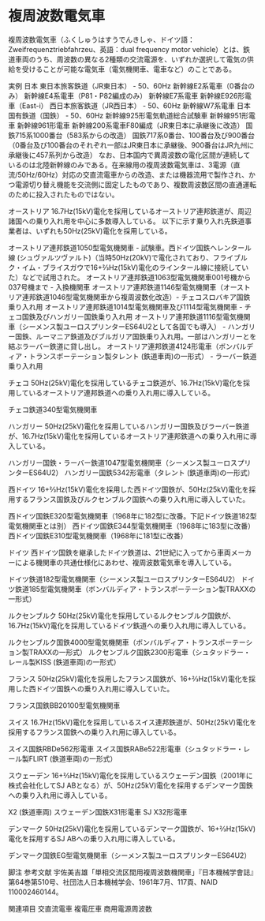 # 複周波数電気車

複周波数電気車（ふくしゅうはすうでんきしゃ、ドイツ語：Zweifrequenztriebfahrzeu、英語：dual frequency motor vehicle）とは、鉄道車両のうち、周波数の異なる2種類の交流電源を、いずれか選択して電気の供給を受けることが可能な電気車（電気機関車、電車など）のことである。

実例
日本
東日本旅客鉄道（JR東日本） - 50、60Hz
新幹線E2系電車（0番台のみ）
新幹線E4系電車（P81・P82編成のみ）
新幹線E7系電車
新幹線E926形電車（East-i）
西日本旅客鉄道（JR西日本） - 50、60Hz
新幹線W7系電車
日本国有鉄道（国鉄） - 50、60Hz
新幹線925形電気軌道総合試験車
新幹線951形電車
新幹線961形電車
新幹線200系電車F80編成（JR東日本に承継後に改造）
国鉄715系1000番台（583系からの改造）
国鉄717系0番台、100番台及び900番台（0番台及び100番台のそれぞれ一部はJR東日本に承継後、900番台はJR九州に承継後に457系列から改造）
なお、日本国内で異周波数の電化区間が連続しているのは北陸新幹線のみである。在来線用の複周波数電気車は、3電源（直流/50Hz/60Hz）対応の交直流電車からの改造、または機器流用で製作され、かつ電源切り替え機能を交流側に固定したものであり、複数周波数区間の直通運転のために投入されたものではない。

オーストリア
16.7Hz(15kV)電化を採用しているオーストリア連邦鉄道が、周辺諸国への乗り入れ用を中心に多数導入している。
以下に示す乗り入れ先鉄道事業者は、いずれも50Hz(25kV)電化を採用している。

オーストリア連邦鉄道1050型電気機関車 - 試験車。西ドイツ国鉄ヘレンタール線 (シュヴァルツヴァルト)（当時50Hz(20kV)で電化されており、フライブルク・イム・ブライスガウで16+2⁄3Hz(15kV)電化のラインタール線に接続していた）などで試用された。
オーストリア連邦鉄道1063型電気機関車001号機から037号機まで - 入換機関車
オーストリア連邦鉄道1146型電気機関車（オーストリア連邦鉄道1046型電気機関車から複周波数化改造）- チェコスロバキア国鉄乗り入れ用
オーストリア連邦鉄道1014型電気機関車及び1114型電気機関車 - チェコ国鉄及びハンガリー国鉄乗り入れ用
オーストリア連邦鉄道1116型電気機関車（シーメンス製ユーロスプリンターES64U2として各国でも導入） - ハンガリー国鉄、ルーマニア鉄道及びブルガリア国鉄乗り入れ用。一部はハンガリーとを結ぶラーバー鉄道に貸し出し。
オーストリア連邦鉄道4124形電車（ボンバルディア・トランスポーテーション製タレント (鉄道車両)の一形式） - ラーバー鉄道乗り入れ用

チェコ
50Hz(25kV)電化を採用しているチェコ鉄道が、16.7Hz(15kV)電化を採用しているオーストリア連邦鉄道への乗り入れ用に導入している。

チェコ鉄道340型電気機関車

ハンガリー
50Hz(25kV)電化を採用しているハンガリー国鉄及びラーバー鉄道が、16.7Hz(15kV)電化を採用しているオーストリア連邦鉄道への乗り入れ用に導入している。

ハンガリー国鉄・ラーバー鉄道1047型電気機関車（シーメンス製ユーロスプリンターES64U2）
ハンガリー国鉄5342形電車（タレント (鉄道車両)の一形式）

西ドイツ
16+2⁄3Hz(15kV)電化を採用した西ドイツ国鉄が、50Hz(25kV)電化を採用するフランス国鉄及びルクセンブルク国鉄への乗り入れ用に導入していた。

西ドイツ国鉄E320型電気機関車（1968年に182型に改番。下記ドイツ鉄道182型電気機関車とは別）
西ドイツ国鉄E344型電気機関車（1968年に183型に改番）
西ドイツ国鉄E310型電気機関車（1968年に181型に改番）

ドイツ
西ドイツ国鉄を継承したドイツ鉄道は、21世紀に入ってから車両メーカーによる機関車の共通仕様化にあわせ、複周波数電気車を導入している。

ドイツ鉄道182型電気機関車（シーメンス製ユーロスプリンターES64U2）
ドイツ鉄道185型電気機関車（ボンバルディア・トランスポーテーション製TRAXXの一形式）

ルクセンブルク
50Hz(25kV)電化を採用しているルクセンブルク国鉄が、16.7Hz(15kV)電化を採用しているドイツ鉄道への乗り入れ用に導入している。

ルクセンブルク国鉄4000型電気機関車（ボンバルディア・トランスポーテーション製TRAXXの一形式）
ルクセンブルク国鉄2300形電車（シュタッドラー・レール製KISS (鉄道車両)の一形式）

フランス
50Hz(25kV)電化を採用したフランス国鉄が、16+2⁄3Hz(15kV)電化を採用した西ドイツ国鉄への乗り入れ用に導入していた。

フランス国鉄BB20100型電気機関車

スイス
16.7Hz(15kV)電化を採用しているスイス連邦鉄道が、50Hz(25kV)電化を採用するフランス国鉄への乗り入れ用に導入している。

スイス国鉄RBDe562形電車
スイス国鉄RABe522形電車（シュタッドラー・レール製FLIRT (鉄道車両)の一形式）

スウェーデン
16+2⁄3Hz(15kV)電化を採用しているスウェーデン国鉄（2001年に株式会社化してSJ ABとなる）が、50Hz(25kV)電化を採用するデンマーク国鉄への乗り入れ用に導入している。

X2 (鉄道車両)
スウェーデン国鉄X31形電車
SJ X32形電車

デンマーク
50Hz(25kV)電化を採用しているデンマーク国鉄が、16+2⁄3Hz(15kV)電化を採用するSJ ABへの乗り入れ用に導入している。

デンマーク国鉄EG型電気機関車（シーメンス製ユーロスプリンターES64U2）

脚注
参考文献
宇佐美吉雄「単相交流区間用複周波数機関車」『日本機械学會誌』第64巻第510号、社団法人日本機械学会、1961年7月、117頁、NAID 110002460144。

関連項目
交直流電車
複電圧車
商用電源周波数